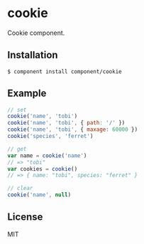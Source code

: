 # cookie

  Cookie component.

## Installation

    $ component install component/cookie

## Example

```js
// set
cookie('name', 'tobi')
cookie('name', 'tobi', { path: '/' })
cookie('name', 'tobi', { maxage: 60000 })
cookie('species', 'ferret')

// get
var name = cookie('name')
// => "tobi"
var cookies = cookie()
// => { name: "tobi", species: "ferret" }

// clear
cookie('name', null)
```

## License

  MIT
